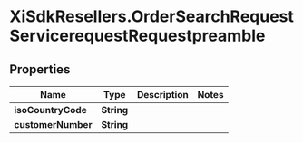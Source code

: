# XiSdkResellers.OrderSearchRequestServicerequestRequestpreamble

## Properties

Name | Type | Description | Notes
------------ | ------------- | ------------- | -------------
**isoCountryCode** | **String** |  | 
**customerNumber** | **String** |  | 


